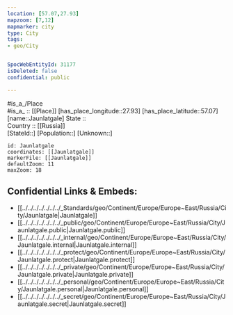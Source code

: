 ```yaml
---
location: [57.07,27.93] 
mapzoom: [7,12] 
mapmarker: city 
type: City
tags:
- geo/City


SpocWebEntityId: 31177
isDeleted: false
confidential: public

---
```

#is_a_/Place  
#is_a_ :: [[Place]] 
[has_place_longitude::27.93] 
[has_place_latitude::57.07] 
[name::Jaunlatgale] 
State ::  
Country :: [[Russia]]  
[StateId::] 
[Population::] 
[Unknown::] 


```leaflet
id: Jaunlatgale
coordinates: [[Jaunlatgale]] 
markerFile: [[Jaunlatgale]] 
defaultZoom: 11 
maxZoom: 18
```


## Confidential Links & Embeds: 
- [[../../../../../../../_Standards/geo/Continent/Europe/Europe~East/Russia/City/Jaunlatgale|Jaunlatgale]] 
- [[../../../../../../../_public/geo/Continent/Europe/Europe~East/Russia/City/Jaunlatgale.public|Jaunlatgale.public]] 
- [[../../../../../../../_internal/geo/Continent/Europe/Europe~East/Russia/City/Jaunlatgale.internal|Jaunlatgale.internal]] 
- [[../../../../../../../_protect/geo/Continent/Europe/Europe~East/Russia/City/Jaunlatgale.protect|Jaunlatgale.protect]] 
- [[../../../../../../../_private/geo/Continent/Europe/Europe~East/Russia/City/Jaunlatgale.private|Jaunlatgale.private]] 
- [[../../../../../../../_personal/geo/Continent/Europe/Europe~East/Russia/City/Jaunlatgale.personal|Jaunlatgale.personal]] 
- [[../../../../../../../_secret/geo/Continent/Europe/Europe~East/Russia/City/Jaunlatgale.secret|Jaunlatgale.secret]] 
